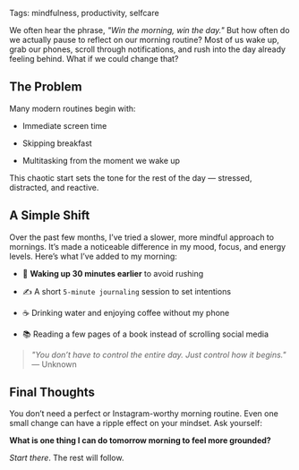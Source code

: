 Tags: mindfulness, productivity, selfcare

We often hear the phrase, *"Win the morning, win the day."* But how often do we actually pause to reflect on our morning routine? Most of us wake up, grab our phones, scroll through notifications, and rush into the day already feeling behind. What if we could change that?



## The Problem



Many modern routines begin with:



- Immediate screen time  

- Skipping breakfast  

- Multitasking from the moment we wake up  



This chaotic start sets the tone for the rest of the day — stressed, distracted, and reactive.



## A Simple Shift



Over the past few months, I’ve tried a slower, more mindful approach to mornings. It’s made a noticeable difference in my mood, focus, and energy levels. Here’s what I’ve added to my morning:



- 🌅 **Waking up 30 minutes earlier** to avoid rushing  

- ✍️ A short `5-minute journaling` session to set intentions  

- ☕ Drinking water and enjoying coffee without my phone  

- 📚 Reading a few pages of a book instead of scrolling social media  



> _"You don’t have to control the entire day. Just control how it begins."_ — Unknown



## Final Thoughts



You don’t need a perfect or Instagram-worthy morning routine. Even one small change can have a ripple effect on your mindset. Ask yourself:  

**What is one thing I can do tomorrow morning to feel more grounded?**


*Start there*. The rest will follow.